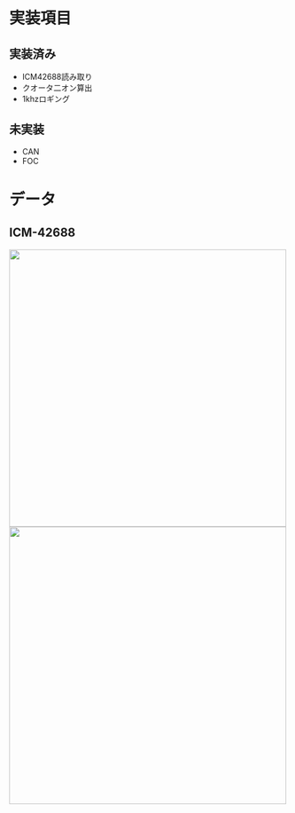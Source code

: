 # 実装項目
## 実装済み
- ICM42688読み取り
- クオータ二オン算出
- 1khzロギング

## 未実装
- CAN
- FOC

# データ
## ICM-42688
<p align="left">
  <img src="https://github.com/user-attachments/assets/8775207c-0ab7-4dfc-907e-674b5674027b" width="500" />
  <img src="https://github.com/user-attachments/assets/b01526aa-3304-43b5-847f-1b2309aa8b2d" width="500" />
</p>
